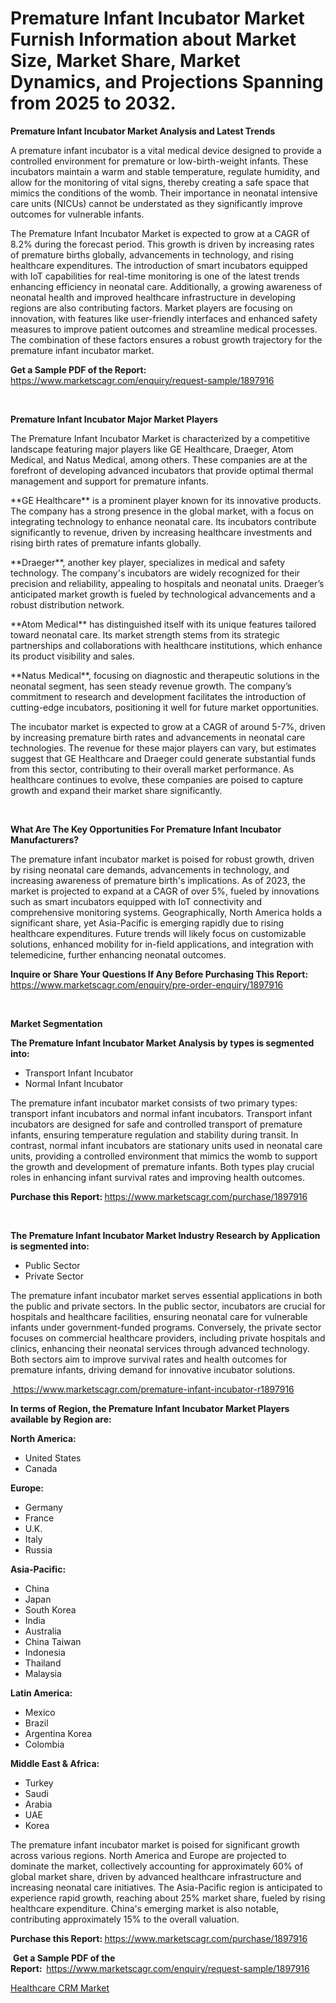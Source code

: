 <p><h1>Premature Infant Incubator Market Furnish Information about Market Size, Market Share, Market Dynamics, and Projections Spanning from 2025 to 2032.</h1></p><p><strong>Premature Infant Incubator Market Analysis and Latest Trends</strong></p>
<p><p>A premature infant incubator is a vital medical device designed to provide a controlled environment for premature or low-birth-weight infants. These incubators maintain a warm and stable temperature, regulate humidity, and allow for the monitoring of vital signs, thereby creating a safe space that mimics the conditions of the womb. Their importance in neonatal intensive care units (NICUs) cannot be understated as they significantly improve outcomes for vulnerable infants.</p><p>The Premature Infant Incubator Market is expected to grow at a CAGR of 8.2% during the forecast period. This growth is driven by increasing rates of premature births globally, advancements in technology, and rising healthcare expenditures. The introduction of smart incubators equipped with IoT capabilities for real-time monitoring is one of the latest trends enhancing efficiency in neonatal care. Additionally, a growing awareness of neonatal health and improved healthcare infrastructure in developing regions are also contributing factors. Market players are focusing on innovation, with features like user-friendly interfaces and enhanced safety measures to improve patient outcomes and streamline medical processes. The combination of these factors ensures a robust growth trajectory for the premature infant incubator market.</p></p>
<p><strong>Get a Sample PDF of the Report:&nbsp;</strong> <a href="https://www.marketscagr.com/enquiry/request-sample/1897916?utm_campaign=2655&utm_medium=2&utm_source=Github&utm_content=ia&utm_term=03032025&utm_id=premature-infant-incubator">https://www.marketscagr.com/enquiry/request-sample/1897916</a></p>
<p>&nbsp;</p>
<p><strong>Premature Infant Incubator Major Market Players</strong></p>
<p><p>The Premature Infant Incubator Market is characterized by a competitive landscape featuring major players like GE Healthcare, Draeger, Atom Medical, and Natus Medical, among others. These companies are at the forefront of developing advanced incubators that provide optimal thermal management and support for premature infants.</p><p>**GE Healthcare** is a prominent player known for its innovative products. The company has a strong presence in the global market, with a focus on integrating technology to enhance neonatal care. Its incubators contribute significantly to revenue, driven by increasing healthcare investments and rising birth rates of premature infants globally.</p><p>**Draeger**, another key player, specializes in medical and safety technology. The company's incubators are widely recognized for their precision and reliability, appealing to hospitals and neonatal units. Draeger’s anticipated market growth is fueled by technological advancements and a robust distribution network.</p><p>**Atom Medical** has distinguished itself with its unique features tailored toward neonatal care. Its market strength stems from its strategic partnerships and collaborations with healthcare institutions, which enhance its product visibility and sales.</p><p>**Natus Medical**, focusing on diagnostic and therapeutic solutions in the neonatal segment, has seen steady revenue growth. The company’s commitment to research and development facilitates the introduction of cutting-edge incubators, positioning it well for future market opportunities.</p><p>The incubator market is expected to grow at a CAGR of around 5-7%, driven by increasing premature birth rates and advancements in neonatal care technologies. The revenue for these major players can vary, but estimates suggest that GE Healthcare and Draeger could generate substantial funds from this sector, contributing to their overall market performance. As healthcare continues to evolve, these companies are poised to capture growth and expand their market share significantly.</p></p>
<p>&nbsp;</p>
<p><strong>What Are The Key Opportunities For Premature Infant Incubator Manufacturers?</strong></p>
<p><p>The premature infant incubator market is poised for robust growth, driven by rising neonatal care demands, advancements in technology, and increasing awareness of premature birth's implications. As of 2023, the market is projected to expand at a CAGR of over 5%, fueled by innovations such as smart incubators equipped with IoT connectivity and comprehensive monitoring systems. Geographically, North America holds a significant share, yet Asia-Pacific is emerging rapidly due to rising healthcare expenditures. Future trends will likely focus on customizable solutions, enhanced mobility for in-field applications, and integration with telemedicine, further enhancing neonatal outcomes.</p></p>
<p><strong>Inquire or Share Your Questions If Any Before Purchasing This Report:</strong> <a href="https://www.marketscagr.com/enquiry/pre-order-enquiry/1897916?utm_campaign=2655&utm_medium=2&utm_source=Github&utm_content=ia&utm_term=03032025&utm_id=premature-infant-incubator">https://www.marketscagr.com/enquiry/pre-order-enquiry/1897916</a></p>
<p>&nbsp;</p>
<p><strong>Market Segmentation</strong></p>
<p><strong>The Premature Infant Incubator Market Analysis by types is segmented into:</strong></p>
<p><ul><li>Transport Infant Incubator</li><li>Normal Infant Incubator</li></ul></p>
<p><p>The premature infant incubator market consists of two primary types: transport infant incubators and normal infant incubators. Transport infant incubators are designed for safe and controlled transport of premature infants, ensuring temperature regulation and stability during transit. In contrast, normal infant incubators are stationary units used in neonatal care units, providing a controlled environment that mimics the womb to support the growth and development of premature infants. Both types play crucial roles in enhancing infant survival rates and improving health outcomes.</p></p>
<p><strong>Purchase this Report:&nbsp;</strong><a href="https://www.marketscagr.com/purchase/1897916?utm_campaign=2655&utm_medium=2&utm_source=Github&utm_content=ia&utm_term=03032025&utm_id=premature-infant-incubator">https://www.marketscagr.com/purchase/1897916</a></p>
<p>&nbsp;</p>
<p><strong>The Premature Infant Incubator Market Industry Research by Application is segmented into:</strong></p>
<p><ul><li>Public Sector</li><li>Private Sector</li></ul></p>
<p><p>The premature infant incubator market serves essential applications in both the public and private sectors. In the public sector, incubators are crucial for hospitals and healthcare facilities, ensuring neonatal care for vulnerable infants under government-funded programs. Conversely, the private sector focuses on commercial healthcare providers, including private hospitals and clinics, enhancing their neonatal services through advanced technology. Both sectors aim to improve survival rates and health outcomes for premature infants, driving demand for innovative incubator solutions.</p></p>
<p><a href="https://www.marketscagr.com/premature-infant-incubator-r1897916?utm_campaign=2655&utm_medium=2&utm_source=Github&utm_content=ia&utm_term=03032025&utm_id=premature-infant-incubator">&nbsp;https://www.marketscagr.com/premature-infant-incubator-r1897916</a></p>
<p><strong>In terms of Region, the Premature Infant Incubator Market Players available by Region are:</strong></p>
<p>
    <p> <strong> North America: </strong>
        <ul>
            <li>United States</li>
            <li>Canada</li>
        </ul>
        </p> 
    <p> <strong> Europe: </strong>
        <ul>
            <li>Germany</li>
            <li>France</li>
            <li>U.K.</li>
            <li>Italy</li>
            <li>Russia</li>
        </ul>
        </p> 
    <p> <strong> Asia-Pacific: </strong>
        <ul>
            <li>China</li>
            <li>Japan</li>
            <li>South Korea</li>
            <li>India</li>
            <li>Australia</li>
            <li>China Taiwan</li>
            <li>Indonesia</li>
            <li>Thailand</li>
            <li>Malaysia</li>
        </ul>
        </p> 
    <p> <strong> Latin America: </strong>
        <ul>
            <li>Mexico</li>
            <li>Brazil</li>
            <li>Argentina Korea</li>
            <li>Colombia</li>
        </ul>
        </p> 
    <p> <strong> Middle East & Africa: </strong>
        <ul>
            <li>Turkey</li>
            <li>Saudi</li>
            <li>Arabia</li>
            <li>UAE</li>
            <li>Korea</li>
        </ul>
    </p>
    </p>
<p><p>The premature infant incubator market is poised for significant growth across various regions. North America and Europe are projected to dominate the market, collectively accounting for approximately 60% of global market share, driven by advanced healthcare infrastructure and increasing neonatal care initiatives. The Asia-Pacific region is anticipated to experience rapid growth, reaching about 25% market share, fueled by rising healthcare expenditure. China's emerging market is also notable, contributing approximately 15% to the overall valuation.</p></p>
<p><strong>Purchase this Report: </strong><a href="https://www.marketscagr.com/purchase/1897916?utm_campaign=2655&utm_medium=2&utm_source=Github&utm_content=ia&utm_term=03032025&utm_id=premature-infant-incubator">https://www.marketscagr.com/purchase/1897916</a></p>
<p>&nbsp;<strong>Get a Sample PDF of the Report:&nbsp;&nbsp;</strong><a href="https://www.marketscagr.com/enquiry/request-sample/1897916?utm_campaign=2655&utm_medium=2&utm_source=Github&utm_content=ia&utm_term=03032025&utm_id=premature-infant-incubator">https://www.marketscagr.com/enquiry/request-sample/1897916</a></p>
<p><strong></strong></p>
<p><p><a href="https://github.com/HobertDavis43/Market-Research-Report-List-1/blob/main/healthcare-crm-market.md?utm_campaign=2655&utm_medium=2&utm_source=Github&utm_content=ia&utm_term=03032025&utm_id=premature-infant-incubator">Healthcare CRM Market</a></p></p>
